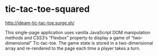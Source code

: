 # tic-tac-toe-squared

http://jdeam-tic-tac-toe.surge.sh/

This single-page application uses vanilla JavaScript DOM manipulation methods and CSS3’s “Flexbox” property to display a game of “two-dimensional” Tic-tac-toe. The game state is stored in a two-dimensional array and re-rendered to the page each time a player takes a turn. 	
